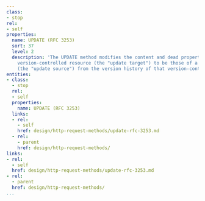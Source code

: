 ```yaml
---
class:
- stop
rel:
- self
properties:
  name: UPDATE (RFC 3253)
  sort: 37
  level: 2
  description: 'The UPDATE method modifies the content and dead properties of a checked-in
    version-controlled resource (the "update target") to be those of a specified version
    (the "update source") from the version history of that version-controlled resource. '
entities:
- class:
  - stop
  rel:
  - self
  properties:
    name: UPDATE (RFC 3253)
  links:
  - rel:
    - self
    href: design/http-request-methods/update-rfc-3253.md
  - rel:
    - parent
    href: design/http-request-methods/
links:
- rel:
  - self
  href: design/http-request-methods/update-rfc-3253.md
- rel:
  - parent
  href: design/http-request-methods/
...
```

